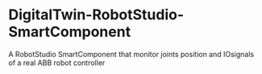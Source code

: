 # DigitalTwin-RobotStudio-SmartComponent
A RobotStudio SmartComponent that monitor joints position and IOsignals of a real ABB robot controller
